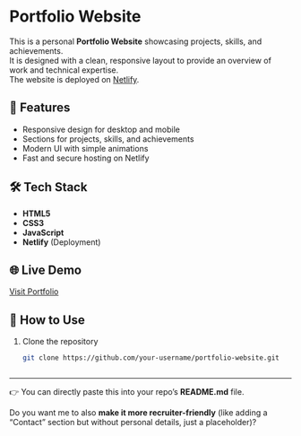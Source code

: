 # Portfolio Website

This is a personal **Portfolio Website** showcasing projects, skills, and achievements.  
It is designed with a clean, responsive layout to provide an overview of work and technical expertise.  
The website is deployed on [Netlify](https://susmithabogaportfolio.netlify.app).

## 🚀 Features
- Responsive design for desktop and mobile
- Sections for projects, skills, and achievements
- Modern UI with simple animations
- Fast and secure hosting on Netlify

## 🛠️ Tech Stack
- **HTML5**
- **CSS3**
- **JavaScript**
- **Netlify** (Deployment)

## 🌐 Live Demo
[Visit Portfolio](https://susmithabogaportfolio.netlify.app)

## 📌 How to Use
1. Clone the repository  
   ```bash
   git clone https://github.com/your-username/portfolio-website.git



---

👉 You can directly paste this into your repo’s **README.md** file.  

Do you want me to also **make it more recruiter-friendly** (like adding a “Contact” section but without personal details, just a placeholder)?
